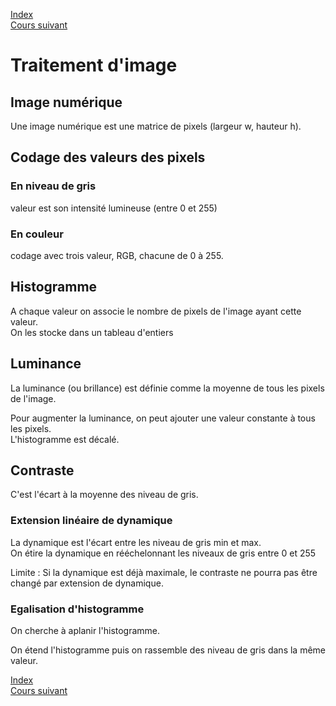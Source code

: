 [Index](./index.md)  
[Cours suivant](./cours_2.md)

# Traitement d'image

## Image numérique

Une image numérique est une matrice de pixels (largeur w, hauteur h).

## Codage des valeurs des pixels

### En niveau de gris
valeur est son intensité lumineuse (entre 0 et 255)

### En couleur
codage avec trois valeur, RGB, chacune de 0 à 255.

## Histogramme

A chaque valeur on associe le nombre de pixels de l'image ayant cette valeur.  
On les stocke dans un tableau d'entiers

## Luminance

La luminance (ou brillance) est définie comme la moyenne de tous les pixels de l'image.

Pour augmenter la luminance, on peut ajouter une valeur constante à tous les pixels.  
L'histogramme est décalé.

## Contraste

C'est l'écart à la moyenne des niveau de gris.

### Extension linéaire de dynamique

La dynamique est l'écart entre les niveau de gris min et max.  
On étire la dynamique en rééchelonnant les niveaux de gris entre 0 et 255

Limite : Si la dynamique est déjà maximale, le contraste ne pourra pas être changé par extension de dynamique.

### Egalisation d'histogramme

On cherche à aplanir l'histogramme.

On étend l'histogramme puis on rassemble des niveau de gris dans la même valeur.

[Index](./index.md)  
[Cours suivant](./cours_2.md)
